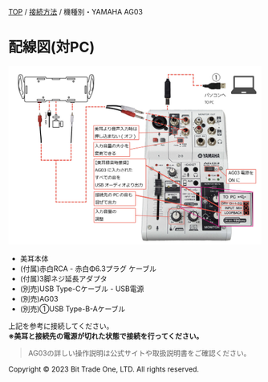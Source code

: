 
<head>
<link rel="stylesheet" href="style.css">
</head>


[TOP](index.md) / [接続方法](02Connect.md) / 機種別・YAMAHA AG03

# 配線図(対PC)  

<img src="images/116efbd4b9d7a8a85ea1a79c339855c89228dc03f5c12f550305007241c5e362.jpg" alt="AG03接続"  Width="800">

- 美耳本体
- (付属)赤白RCA - 赤白Φ6.3プラグ ケーブル  
- (付属)3脚ネジ延長アダプタ  
- (別売)USB Type-Cケーブル - USB電源  
- (別売)AG03  
- (別売)①USB Type-B-Aケーブル  

上記を参考に接続してください。  
**※美耳と接続先の電源が切れた状態で接続を行ってください。**

> AG03の詳しい操作説明は公式サイトや取扱説明書をご確認ください。

  <footer>
    <p>Copyright © 2023 Bit Trade One, LTD. All rights reserved.</p>
  </footer>
